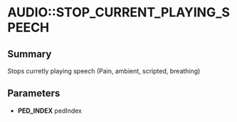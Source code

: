 # AUDIO::STOP_CURRENT_PLAYING_SPEECH

## Summary
Stops curretly playing speech (Pain, ambient, scripted, breathing)

## Parameters
* **PED_INDEX** pedIndex